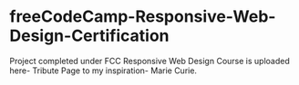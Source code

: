 # freeCodeCamp-Responsive-Web-Design-Certification
Project completed under FCC Responsive Web Design Course is uploaded here- Tribute Page to my inspiration- Marie Curie.


